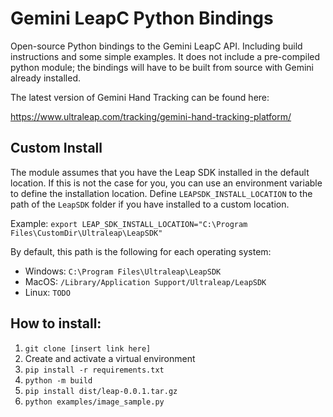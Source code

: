 Gemini LeapC Python Bindings
============================

Open-source Python bindings to the Gemini LeapC API. Including build instructions and some simple 
examples. It does not include a pre-compiled python module; the bindings will have to be built 
from source with Gemini already installed.

The latest version of Gemini Hand Tracking can be found here:

https://www.ultraleap.com/tracking/gemini-hand-tracking-platform/


Custom Install
--------------

The module assumes that you have the Leap SDK installed in the default location. If this is not
the case for you, you can use an environment variable to define the installation location. Define
`LEAPSDK_INSTALL_LOCATION` to the path of the `LeapSDK` folder if you have installed to a custom 
location.

Example:
`export LEAP_SDK_INSTALL_LOCATION="C:\Program Files\CustomDir\Ultraleap\LeapSDK"`

By default, this path is the following for each operating system:

- Windows: `C:\Program Files\Ultraleap\LeapSDK`
- MacOS: `/Library/Application Support/Ultraleap/LeapSDK`
- Linux: `TODO`

How to install:
---------------

1. `git clone [insert link here]`
2. Create and activate a virtual environment
3. `pip install -r requirements.txt`
4. `python -m build`
5. `pip install dist/leap-0.0.1.tar.gz`
6. `python examples/image_sample.py`

